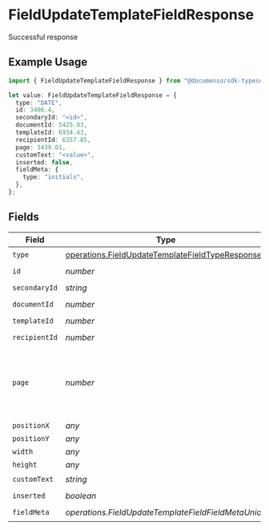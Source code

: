 # FieldUpdateTemplateFieldResponse

Successful response

## Example Usage

```typescript
import { FieldUpdateTemplateFieldResponse } from "@documenso/sdk-typescript/models/operations";

let value: FieldUpdateTemplateFieldResponse = {
  type: "DATE",
  id: 3406.4,
  secondaryId: "<id>",
  documentId: 5425.03,
  templateId: 6934.43,
  recipientId: 6357.85,
  page: 3439.01,
  customText: "<value>",
  inserted: false,
  fieldMeta: {
    type: "initials",
  },
};
```

## Fields

| Field                                                                                                              | Type                                                                                                               | Required                                                                                                           | Description                                                                                                        |
| ------------------------------------------------------------------------------------------------------------------ | ------------------------------------------------------------------------------------------------------------------ | ------------------------------------------------------------------------------------------------------------------ | ------------------------------------------------------------------------------------------------------------------ |
| `type`                                                                                                             | [operations.FieldUpdateTemplateFieldTypeResponse](../../models/operations/fieldupdatetemplatefieldtyperesponse.md) | :heavy_check_mark:                                                                                                 | N/A                                                                                                                |
| `id`                                                                                                               | *number*                                                                                                           | :heavy_check_mark:                                                                                                 | N/A                                                                                                                |
| `secondaryId`                                                                                                      | *string*                                                                                                           | :heavy_check_mark:                                                                                                 | N/A                                                                                                                |
| `documentId`                                                                                                       | *number*                                                                                                           | :heavy_check_mark:                                                                                                 | N/A                                                                                                                |
| `templateId`                                                                                                       | *number*                                                                                                           | :heavy_check_mark:                                                                                                 | N/A                                                                                                                |
| `recipientId`                                                                                                      | *number*                                                                                                           | :heavy_check_mark:                                                                                                 | N/A                                                                                                                |
| `page`                                                                                                             | *number*                                                                                                           | :heavy_check_mark:                                                                                                 | The page number of the field on the document. Starts from 1.                                                       |
| `positionX`                                                                                                        | *any*                                                                                                              | :heavy_minus_sign:                                                                                                 | N/A                                                                                                                |
| `positionY`                                                                                                        | *any*                                                                                                              | :heavy_minus_sign:                                                                                                 | N/A                                                                                                                |
| `width`                                                                                                            | *any*                                                                                                              | :heavy_minus_sign:                                                                                                 | N/A                                                                                                                |
| `height`                                                                                                           | *any*                                                                                                              | :heavy_minus_sign:                                                                                                 | N/A                                                                                                                |
| `customText`                                                                                                       | *string*                                                                                                           | :heavy_check_mark:                                                                                                 | N/A                                                                                                                |
| `inserted`                                                                                                         | *boolean*                                                                                                          | :heavy_check_mark:                                                                                                 | N/A                                                                                                                |
| `fieldMeta`                                                                                                        | *operations.FieldUpdateTemplateFieldFieldMetaUnion*                                                                | :heavy_check_mark:                                                                                                 | N/A                                                                                                                |